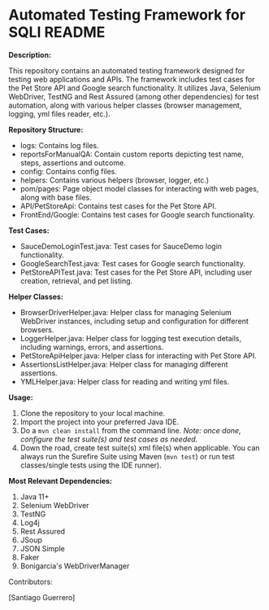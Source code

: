 # **Automated Testing Framework for SQLI README**

**Description:**

This repository contains an automated testing framework designed for testing web applications and APIs. The framework includes test cases for the Pet Store API and Google search functionality. It utilizes Java, Selenium WebDriver, TestNG and Rest Assured (among other dependencies) for test automation, along with various helper classes (browser management, logging, yml files reader, etc.).

**Repository Structure:**

- logs: Contains log files.
- reportsForManualQA: Contain custom reports depicting test name, steps, assertions and outcome.
- config: Contains config files.
- helpers: Contains various helpers (browser, logger, etc.)
- pom/pages: Page object model classes for interacting with web pages, along with base files.
- API/PetStoreApi: Contains test cases for the Pet Store API.
- FrontEnd/Google: Contains test cases for Google search functionality.

**Test Cases:**

- SauceDemoLoginTest.java: Test cases for SauceDemo login functionality.
- GoogleSearchTest.java: Test cases for Google search functionality.
- PetStoreAPITest.java: Test cases for the Pet Store API, including user creation, retrieval, and pet listing.

**Helper Classes:**

- BrowserDriverHelper.java: Helper class for managing Selenium WebDriver instances, including setup and configuration for different browsers.
- LoggerHelper.java: Helper class for logging test execution details, including warnings, errors, and assertions.
- PetStoreApiHelper.java: Helper class for interacting with Pet Store API.
- AssertionsListHelper.java: Helper class for managing different assertions.
- YMLHelper.java: Helper class for reading and writing yml files.

**Usage:**
1) Clone the repository to your local machine.
2) Import the project into your preferred Java IDE.
3) Do a `mvn clean install` from the command line. _Note: once done, configure the test suite(s) and test cases as needed._
4) Down the road, create test suite(s) xml file(s) when applicable. You can always run the Surefire Suite using Maven (`mvn test`) or run test classes/single tests using the IDE runner).

**Most Relevant Dependencies:**

1) Java 11+
2) Selenium WebDriver
3) TestNG
4) Log4j
5) Rest Assured
6) JSoup
7) JSON Simple
8) Faker
9) Bonigarcia's WebDriverManager

Contributors:

[Santiago Guerrero]